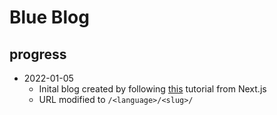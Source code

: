 # Blue Blog

## progress
- 2022-01-05
  + Inital blog created by following [this](https://nextjs.org/learn/basics/create-nextjs-app) tutorial from Next.js
  + URL modified to `/<language>/<slug>/`